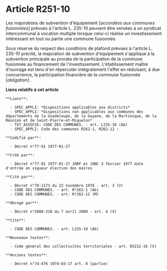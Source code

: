 # Article R251-10

Les majorations de subvention d'équipement [*accordées aux communes fusionnées*] prévues à l'article L. 235-10 peuvent être
versées à un syndicat intercommunal à vocation multiple lorsque celui-ci réalise un investissement intéressant en tout ou
partie une commune fusionnée. 

Sous réserve du respect des conditions de plafond prévues à l'article L. 235-10 précité, la majoration de subvention
d'équipement s'applique à la subvention principale au prorata de la participation de la commune fusionnée au financement de
l'investissement. L'établissement maître d'ouvrage est tenu d'en répercuter intégralement l'effet en réduisant, à due
concurrence, la participation financière de la commune fusionnée [*obligation*] .

**Liens relatifs à cet article**

	**Liens**:

	  - SPEC_APPLI: *Dispositions applicables aux districts*
	  - SPEC_APPLI: *Dispositions non applicables aux communes des départements de la Guadeloupe, de la Guyane, de la Martinique, de la Réunion et de Saint-Pierre-et-Miquelon*
	  - TXT_ASSOCIE: CODE DES COMMUNES. - art. L235-10 (Ab)
	  - SPEC_APPLI: Code des communes R262-1, R262-12 :

	**Codifié par**:

	  - Décret n°77-91 1977-01-27

	**Créé par**:

	  - Décret n°77-91 1977-01-27 JORF et JONC 3 février 1977 date d'entrée en vigueur élection des maires

	**Cité par**:

	  - Décret n°78-1173 du 22 novembre 1978 - art. 3 (V)
	  - CODE DES COMMUNES. - art. R*262-1 (Ab)
	  - CODE DES COMMUNES. - art. R*262-12 (M)

	**Abrogé par**:

	  - Décret n°2000-318 du 7 avril 2000 - art. 4 (V)

	**Cite**:

	  - CODE DES COMMUNES. - art. L235-10 (Ab)

	**Nouveaux textes**:

	  - Code général des collectivités territoriales - art. D5212-16 (V)

	**Anciens textes**:

	  - Décret n°74-476 1974-03-17 art. 8 (partie)
